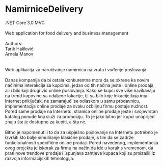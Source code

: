 # NamirniceDelivery
.NET Core 3.0 MVC<br />
<br />
Web application for food delivery and business management
<br />
<br />
Authors:<br />
Tarik Halilović<br />
Arnela Manov<br />
<br />
<br />
Web aplikacija za naručivanje namirnica na vrata i vođenje poslovanja<br />
<br />
Danas kompanija da bi ostala konkurentna mora da se okrene ka novim načinima interakcija sa kupcima, jedan od tih načina jeste i online prodaja,
ali i bilo koji drugi vid online poslovanja. Kako se kupci sve više navikavaju na trend kupovine sa udaljene lokacije, tj. sa bilo koje lokacije
koja ima Internet priključak, ne zamarajući se odlaskom u samu prodavnicu, implementacija online prodaje za svaku ozbiljnu firmu postaje nužnost.
Pored same prodaje na Internetu, stranica online prodaje jeste i svojevrstan katalog ponude koji služi za promociju. To je jako bitno jer kupci
unaprijed znaju šta je dostupno za kupiti, a šta ne.
<br />
<br />
Bitno je napomenuti i to da za uspješno poslovanje na Internetu potrebno je izvršiti što bolje simuliranje klasične prodaje, s tim da se zadrže
funkcionalnosti specifične online prodaji. Pored navedenog, implementacija ovog projekta je iskorak za firmu na način da ide u korak s vremenom,
da prati nove trendove prodaje i ispunjava zahtjeve kupaca koji su proizašli iz razvoja informacijskih tehnologija.

